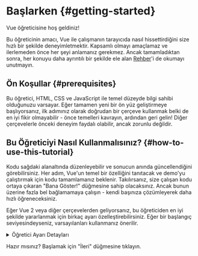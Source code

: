 # Başlarken {#getting-started}

Vue öğreticisine hoş geldiniz!

Bu öğreticinin amacı, Vue ile çalışmanın tarayıcıda nasıl hissettirdiğini size hızlı bir şekilde deneyimletmektir. Kapsamlı olmayı amaçlamaz ve ilerlemeden önce her şeyi anlamanız gerekmez. Ancak tamamladıktan sonra, her konuyu daha ayrıntılı bir şekilde ele alan <a target="_blank" href="/guide/introduction.html">Rehber</a>'i de okumayı unutmayın.

## Ön Koşullar {#prerequisites}

Bu öğretici, HTML, CSS ve JavaScript ile temel düzeyde bilgi sahibi olduğunuzu varsayar. Eğer tamamen yeni bir ön yüz geliştirmeye başlıyorsanız, ilk adımınız olarak doğrudan bir çerçeve kullanmak belki de en iyi fikir olmayabilir - önce temelleri kavrayın, ardından geri gelin! Diğer çerçevelerle önceki deneyim faydalı olabilir, ancak zorunlu değildir.

## Bu Öğreticiyi Nasıl Kullanmalısınız? {#how-to-use-this-tutorial}

Kodu sağdaki <span class="wide">alan</span><span class="narrow">altında</span> düzenleyebilir ve sonucun anında güncellendiğini görebilirsiniz. Her adım, Vue'un temel bir özelliğini tanıtacak ve demo'yu çalıştırmak için kodu tamamlamanız beklenir. Takılırsanız, size çalışan kodu ortaya çıkaran "Bana Göster!" düğmesine sahip olacaksınız. Ancak bunun üzerine fazla bel bağlamamaya çalışın - kendi başınıza çözümleyerek daha hızlı öğreneceksiniz.

Eğer Vue 2 veya diğer çerçevelerden geliyorsanız, bu öğreticiden en iyi şekilde yararlanmak için birkaç ayarı özelleştirebilirsiniz. Eğer bir başlangıç seviyesindeyseniz, varsayılanları kullanmanız önerilir.

<details>
<summary>Öğretici Ayarı Detayları</summary>

- Vue, Options -Seçenekler- API -Uygulama Programlama Arayüzü- ve Composition -Kompozisyon- API olmak üzere iki API stili sunar. Bu öğretici, her ikisiyle de çalışacak şekilde tasarlanmıştır - tercih ettiğiniz stili API Tercihi anahtarlarını kullanarak seçebilirsiniz. <a target="_blank" href="/guide/introduction.html#api-styles">API stilleri hakkında daha fazla bilgi edinin</a>.

- Ayrıca, SFC modu veya HTML modu arasında geçiş yapabilirsiniz. İlk seçenek, <a target="_blank" href="/guide/introduction.html#single-file-components">Tek Dosya Bileşeni</a> (SFC) biçiminde kod örneklerini gösterecek ve bu genellikle geliştiricilerin Vue'u bir derleme adımıyla kullandıkları formattır. HTML modu, derleme adımı olmadan kullanımı gösterir.

<div class="html">

:::tip
Eğer kendi uygulamalarınızda derleme adımı olmadan HTML modunu kullanacaksanız, içerikleri şu şekilde değiştirmeniz önemlidir:

```js
import { ... } from 'vue/dist/vue.esm-bundler.js'
```

komut dosyası içinde veya yapılandırma aracınızı `vue`'yi buna göre çözmesi için yapılandırın. [Vite](https://vitejs.dev/) için örnek yapılandırma:

```js
// vite.config.js
export default {
  resolve: {
    alias: {
      vue: 'vue/dist/vue.esm-bundler.js'
    }
  }
}
```

Daha fazla bilgi için ilgili [bölüme bakın](/guide/scaling-up/tooling.html#note-on-in-browser-template-compilation).
:::

</div>

</details>

Hazır mısınız? Başlamak için "İleri" düğmesine tıklayın.